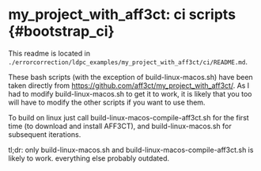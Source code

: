 my_project_with_aff3ct: ci scripts {#bootstrap_ci}
====

This readme is located in `./errorcorrection/ldpc_examples/my_project_with_aff3ct/ci/README.md`.

These bash scripts (with the exception of build-linux-macos.sh) have been taken directly from https://github.com/aff3ct/my_project_with_aff3ct/. As I had to modify build-linux-macos.sh to get it to work, it is likely that you too will have to modify the other scripts if you want to use them.

To build on linux just call build-linux-macos-compile-aff3ct.sh for the first time (to download and install AFF3CT), and build-linux-macos.sh for subsequent iterations.

tl;dr: only build-linux-macos.sh and build-linux-macos-compile-aff3ct.sh is likely to work. everything else probably outdated.